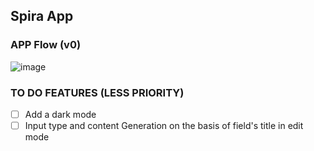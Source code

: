 ## Spira App

### APP Flow (v0)

![image](https://github.com/user-attachments/assets/13974a81-1bde-4242-9fdf-a61fc05e1438)


### TO DO FEATURES (LESS PRIORITY)

- [ ] Add a dark mode
- [ ] Input type and content Generation on the basis of field's title in edit mode
